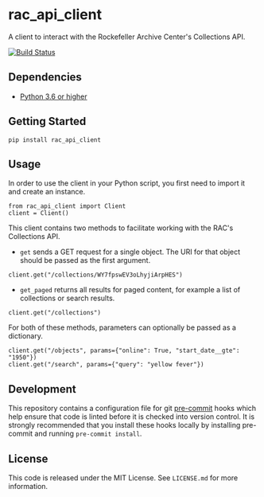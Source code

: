 # rac_api_client
A client to interact with the Rockefeller Archive Center's Collections API.

[![Build Status](https://app.travis-ci.com/RockefellerArchiveCenter/rac_api_client.svg?branch=base)](https://app.travis-ci.com/RockefellerArchiveCenter/rac_api_client)

## Dependencies

*   [Python 3.6 or higher](https://www.python.org/)

## Getting Started

`pip install rac_api_client`

## Usage

In order to use the client in your Python script, you first need to import it and create an instance.

```
from rac_api_client import Client
client = Client()
```

This client contains two methods to facilitate working with the RAC's Collections API.
- `get` sends a GET request for a single object. The URI for that object should be passed as the first argument.

```
client.get("/collections/WY7fpswEV3oLhyjiArpHES")
```

- `get_paged` returns all results for paged content, for example a list of collections or search results.

```
client.get("/collections")
```

For both of these methods, parameters can optionally be passed as a dictionary.

```
client.get("/objects", params={"online": True, "start_date__gte": "1950"})
client.get("/search", params={"query": "yellow fever"})
```

## Development
This repository contains a configuration file for git [pre-commit](https://pre-commit.com/) hooks which help ensure that code is linted before it is checked into version control. It is strongly recommended that you install these hooks locally by installing pre-commit and running `pre-commit install`.

## License
This code is released under the MIT License. See `LICENSE.md` for more information.
